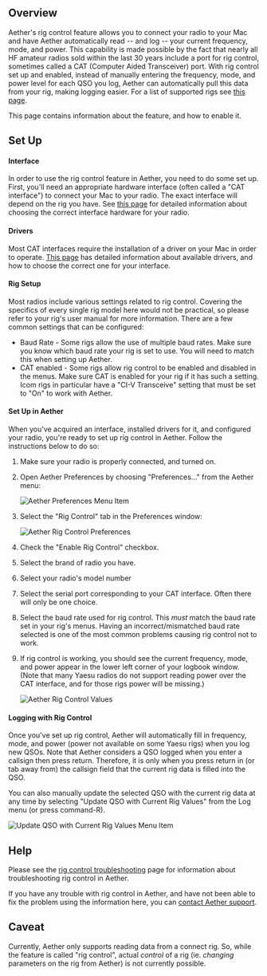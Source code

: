 ## Overview

Aether's rig control feature allows you to connect your radio to your Mac and have Aether automatically read -- and log -- your current frequency, mode, and power. This capability is made possible by the fact that nearly all HF amateur radios sold within the last 30 years include a port for rig control, sometimes called a CAT (Computer Aided Transceiver) port. With rig control set up and enabled, instead of manually entering the frequency, mode, and power level for each QSO you log, Aether can automatically pull this data from your rig, making logging easier. For a list of supported rigs see [this page](/rigcontrol/supportedrigs.md).

This page contains information about the feature, and how to enable it.

## Set Up

#### Interface
In order to use the rig control feature in Aether, you need to do some set up. First, you'll need an appropriate hardware interface (often called a "CAT interface") to connect your Mac to your radio. The exact interface will depend on the rig you have. See [this page](/rigcontrol/riginterfaces.md) for detailed information about choosing the correct interface hardware for your radio.

#### Drivers

Most CAT interfaces require the installation of a driver on your Mac in order to operate. [This page](/rigcontrol/rigdrivers.md) has detailed information about available drivers, and how to choose the correct one for your interface.

#### Rig Setup

Most radios include various settings related to rig control. Covering the specifics of every single rig model here would not be practical, so please refer to your rig's user manual for more information. There are a few common settings that can be configured:

- Baud Rate - Some rigs allow the use of multiple baud rates. Make sure you know which baud rate your rig is set to use. You will need to match this when setting up Aether.
- CAT enabled - Some rigs allow rig control to be enabled and disabled in the menus. Make sure CAT is enabled for your rig if it has such a setting. Icom rigs in particular have a "CI-V Transceive" setting that must be set to "On" to work with Aether.

#### Set Up in Aether

When you've acquired an interface, installed drivers for it, and configured your radio, you're ready to set up rig control in Aether. Follow the instructions below to do so:

1. Make sure your radio is properly connected, and turned on.
2. Open Aether Preferences by choosing "Preferences..." from the Aether menu:

    ![Aether Preferences Menu Item](/images/AetherPreferencesMenuItem.png)

3. Select the "Rig Control" tab in the Preferences window:

    ![Aether Rig Control Preferences](/images/RigControlPreferences.png)

4. Check the "Enable Rig Control" checkbox.
5. Select the brand of radio you have.
6. Select your radio's model number
7. Select the serial port corresponding to your CAT interface. Often there will only be one choice.
8. Select the baud rate used for rig control. This _must_ match the baud rate set in your rig's menus. Having an incorrect/mismatched baud rate selected is one of the most common problems causing rig control not to work.
9. If rig control is working, you should see the current frequency, mode, and power appear in the lower left corner of your logbook window. (Note that many Yaesu radios do not support reading power over the CAT interface, and for those rigs power will be missing.)

    ![Aether Rig Control Values](/images/RigControlValues.png)

#### Logging with Rig Control

Once you've set up rig control, Aether will automatically fill in frequency, mode, and power (power not available on some Yaesu rigs) when you log new QSOs. Note that Aether considers a QSO logged when you enter a callsign then press return. Therefore, it is only when you press return in (or tab away from) the callsign field that the current rig data is filled into the QSO.

You can also manually update the selected QSO with the current rig data at any time by selecting "Update QSO with Current Rig Values" from the Log menu (or press command-R).

![Update QSO with Current Rig Values Menu Item](/images/UpdateRigValues.png)

## Help

Please see the [rig control troubleshooting](/rigcontrol/troubleshooting.md) page for information about troubleshooting rig control in Aether.

If you have any trouble with rig control in Aether, and have not been able to fix the problem using the information here, you can [contact Aether support](http://www.aetherlog.com/contact.html).

## Caveat

Currently, Aether only supports reading data from a connect rig. So, while the feature is called "rig control", actual _control_ of a rig (ie. _changing_ parameters on the rig from Aether) is not currently possible.
